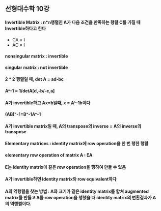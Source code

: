 ## 선형대수학 10강
#### Invertible Matrix : n*n행렬인 A가 다음 조건을 만족하는 행렬 C를 가질 때 Invertible하다고 한다
- CA = I
- AC = I
#### nonsingular matrix : invertible
#### singular matrix : not invertible
#### 2 * 2 행렬일 때, det A = ad-bc
#### A^-1 = 1/detA[d,-b/-c,a]
#### A가 invertible하고 Ax=b일때, x = A^-1b이다
#### (AB)^-1=B^-1A^-1
#### A가 invertible matrix일 때, A의 transpose의 inverse = A의 inverse의 transpose
#### Elementary matrices : identity matrix에 row operation을 한 번 행한 행렬
#### elementary row operation of matrix A : EA
#### E는 Identity matrix에 같은 row operation을 행하여 만들 수 있음
#### A가 invertible하면 Identity matrix와 row equivalent하다
#### A의 역행렬을 찾는 방법 : A와 크기가 같은 identity matrix를 합쳐 augmented matrix를 만들고 A를 row operation을 행했을 때 identity matrix의 변환결과가 A의 역행렬이다.
